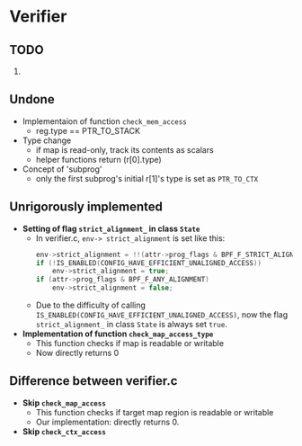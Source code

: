 # Verifier

## TODO
1. 


## Undone
- Implementaion of function `check_mem_access`
  - reg.type == PTR_TO_STACK
- Type change
  - if map is read-only, track its contents as scalars
  - helper functions return (r[0].type)
- Concept of 'subprog'
  - only the first subprog's initial r[1]'s type is set as `PTR_TO_CTX` 

## Unrigorously implemented
- **Setting of flag `strict_alignment_` in class `State`**
  - In verifier.c, `env-> strict_alignment` is set like this:
    ```c++
    env->strict_alignment = !!(attr->prog_flags & BPF_F_STRICT_ALIGNMENT);
    if (!IS_ENABLED(CONFIG_HAVE_EFFICIENT_UNALIGNED_ACCESS))
        env->strict_alignment = true;
    if (attr->prog_flags & BPF_F_ANY_ALIGNMENT)
        env->strict_alignment = false;
    ```
  - Due to the difficulty of calling `IS_ENABLED(CONFIG_HAVE_EFFICIENT_UNALIGNED_ACCESS)`, now the flag `strict_alignment_` in class `State` is always set `true`.
- **Implementation of function `check_map_access_type`**
  - This function checks if map is readable or writable
  - Now directly returns 0

## Difference between verifier.c
- **Skip `check_map_access`**
  - This function checks if target map region is readable or writable
  - Our implementation: directly returns 0.
- **Skip `check_ctx_access`**